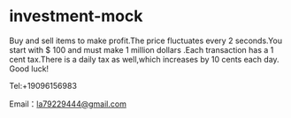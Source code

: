 # investment-mock

Buy and sell items to make profit.The price fluctuates every 2 seconds.You start with $ 100 and must make 1 million dollars .Each transaction has a  1 cent tax.There is a daily tax as well,which increases by 10 cents each day. 
Good luck!

Tel:+19096156983

Email：la79229444@gmail.com
